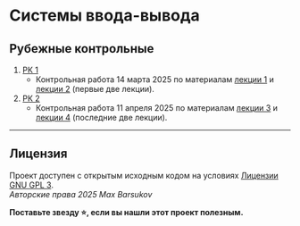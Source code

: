# Системы ввода-вывода

## Рубежные контрольные

1. [РК 1](./1.md)
    - Контрольная работа 14 марта 2025 по материалам [лекции 1](../лекции/IO_L1.pdf) и [лекции 2](../лекции/IO_L2.pdf) (первые две лекции).
2. [РК 2](./2.md)
    - Контрольная работа 11 апреля 2025 по материалам [лекции 3](../лекции/IO_L3.pdf) и [лекции 4](../лекции/IO_L4.pdf) (последние две лекции).

---

## Лицензия <a name="license"></a>

Проект доступен с открытым исходным кодом на условиях [Лицензии GNU GPL 3](https://opensource.org/license/gpl-3-0/). \
*Авторские права 2025 Max Barsukov*

**Поставьте звезду :star:, если вы нашли этот проект полезным.**
